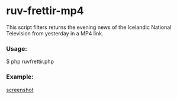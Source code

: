 # ruv-frettir-mp4
This script filters returns the evening news of the Icelandic National Television from yesterday in a MP4 link.

### Usage:
$ php ruvfrettir.php 

### Example:
[screenshot](https://github.com/arnipluseinn/ruv-frettir-mp4/raw/master/ruvfrettir.png)

